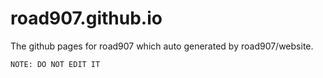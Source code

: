 # road907.github.io

The github pages for road907 which auto generated by road907/website.

`NOTE: DO NOT EDIT IT`
